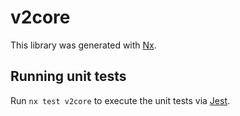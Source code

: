 # v2core

This library was generated with [Nx](https://nx.dev).

## Running unit tests

Run `nx test v2core` to execute the unit tests via [Jest](https://jestjs.io).
